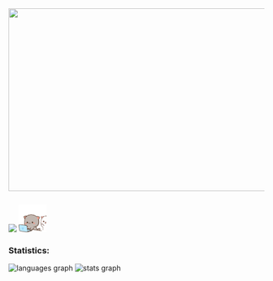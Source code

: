 <div align="center">
   <img height="360" width="640" src="https://github.com/chudik63/chudik63/blob/main/gif1.gif">
</div>

###

<p align="left"> 
   <img src="https://skillicons.dev/icons?i=go,c,cpp,py,docker,debian" />
   <img height="55" width="55" src="https://github.com/chudik63/chudik63/blob/main/cats.gif">
</p>

<h3 align="left">Statistics:</h3>
<div>
   <img src="https://github-readme-stats.vercel.app/api/top-langs?username=chudik63&locale=en&hide_title=false&layout=compact&card_width=320&theme=tokyonight&hide_border=false&order=2" height="150" alt="languages graph"  />
   <img src="https://github-readme-stats.vercel.app/api?username=chudik63&hide_title=false&hide_rank=false&show_icons=true&include_all_commits=true&count_private=true&disable_animations=false&theme=tokyonight&locale=en&hide_border=false&order=1" height="150" alt="stats graph"  />
</div>

###
